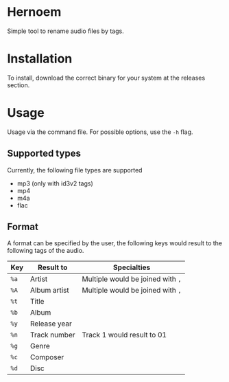 # Hernoem

Simple tool to rename audio files by tags.

# Installation

To install, download the correct binary for your system at the releases
section.

# Usage

Usage via the command file. For possible options, use the `-h` flag.

## Supported types

Currently, the following file types are supported

- mp3 (only with id3v2 tags)
- mp4
- m4a
- flac

## Format

A format can be specified by the user, the following keys would result to the
following tags of the audio.

| Key  | Result to    | Specialties                       |
|------|--------------|-----------------------------------|
| `%a` | Artist       | Multiple would be joined with `,` |
| `%A` | Album artist | Multiple would be joined with `,` |
| `%t` | Title        |                                   |
| `%b` | Album        |                                   |
| `%y` | Release year |                                   |
| `%n` | Track number | Track 1 would result to 01        |
| `%g` | Genre        |                                   |
| `%c` | Composer     |                                   |
| `%d` | Disc         |                                   |

